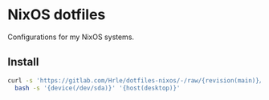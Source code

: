 # NixOS dotfiles

Configurations for my NixOS systems.

## Install

```sh
curl -s 'https://gitlab.com/Hrle/dotfiles-nixos/-/raw/{revision(main)}/scripts/install.sh' | \
  bash -s '{device(/dev/sda)}' '{host(desktop)}'
```

